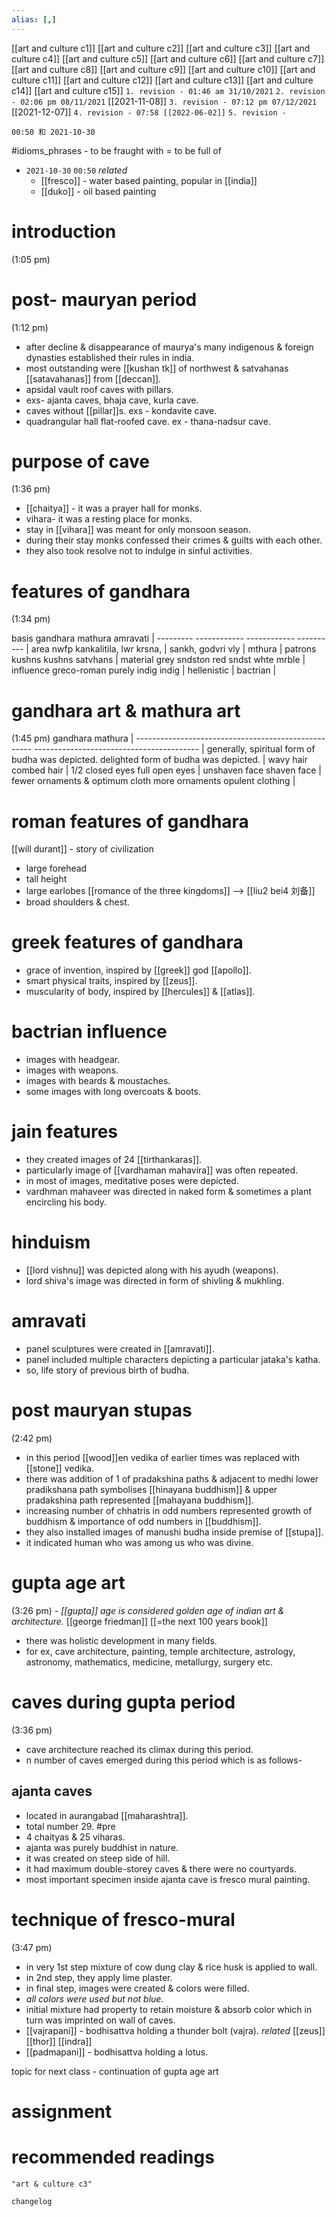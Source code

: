 ```yaml
---
alias: [,]
---
```

[[art and culture c1]] [[art and culture c2]] [[art and culture c3]] [[art and culture c4]] [[art and culture c5]] [[art and culture c6]] [[art and culture c7]]
[[art and culture c8]] [[art and culture c9]] [[art and culture c10]] [[art and culture c11]] [[art and culture c12]] [[art and culture c13]] [[art and culture c14]]
[[art and culture c15]]
`1. revision - 01:46 am 31/10/2021`
`2. revision - 02:06 pm 08/11/2021` [[2021-11-08]]
`3. revision - 07:12 pm 07/12/2021` [[2021-12-07]]
`4. revision - 07:58 [[2022-06-02]]`
`5. revision - `

`00:50 和 2021-10-30`

#idioms_phrases - to be fraught with = to be full of

- `2021-10-30` `00:50` _related_  
	- [[fresco]] - water based painting, popular in [[india]]
	- [[duko]] - oil based painting

# introduction
(1:05 pm)

# post- mauryan period
(1:12 pm)
- after decline & disappearance of maurya's many indigenous & foreign dynasties established their rules in india.
- most outstanding were [[kushan tk]] of northwest & satvahanas [[satavahanas]] from [[deccan]].
- apsidal vault roof caves with pillars.
- exs- ajanta caves, bhaja cave, kurla cave.
- caves without [[pillar]]s. exs - kondavite cave.
- quadrangular hall flat-roofed cave. ex - thana-nadsur cave.

# purpose of cave
(1:36 pm)
- [[chaitya]] - it was a prayer hall for monks.
- vihara- it was a resting place for monks.
- stay in [[vihara]] was meant for only monsoon season.
- during their stay monks confessed their crimes & guilts with each other.
- they also took resolve not to indulge in sinful activities.

# features of gandhara
(1:34 pm)

basis   gandhara   mathura   amravati  |
--------- ------------ ------------ ---------- |
area   nwfp     kankalitila, lwr krsna, |
            sankh,    godvri vly |
            mthura         |
patrons  kushns    kushns    satvhans  |
material grey sndston red sndst  whte mrble |
influence greco-roman purely indig indig   |
     hellenistic             |
     bactrian               |

# gandhara art & mathura art
(1:45 pm)
gandhara                       mathura                  |
---------------------------------------------------- ----------------------------------------- |
generally, spiritual form of budha was depicted. delighted form of budha was depicted. |
wavy hair                      combed hair                |
1/2 closed eyes                   full open eyes              |
unshaven face                    shaven face                |
fewer ornaments & optimum cloth          more ornaments opulent clothing      |
# roman features of gandhara
[[will durant]] - story of civilization
- large forehead
- tall height
- large earlobes [[romance of the three kingdoms]] --> [[liu2 bei4 刘备]]
- broad shoulders & chest.

# greek features of gandhara
- grace of invention, inspired by [[greek]] god [[apollo]].
- smart physical traits, inspired by [[zeus]].
- muscularity of body, inspired by [[hercules]] & [[atlas]].

# bactrian influence
- images with headgear.
- images with weapons.
- images with beards & moustaches.
- some images with long overcoats & boots.

# jain features
- they created images of 24 [[tirthankaras]].
- particularly image of [[vardhaman mahavira]] was often repeated. 
- in most of images, meditative poses were depicted.
- vardhman mahaveer was directed in naked form & sometimes a plant encircling his body.

# hinduism
- [[lord vishnu]] was depicted along with his ayudh (weapons).
- lord shiva's image was directed in form of shivling & mukhling.

# amravati
- panel sculptures were created in [[amravati]].
- panel included multiple characters depicting a particular jataka's katha.
- so, life story of previous birth of budha. 

# post mauryan stupas
(2:42 pm)
- in this period [[wood]]en vedika of earlier times was replaced with [[stone]] vedika.
- there was addition of 1 of pradakshina paths & adjacent to medhi lower pradikshana path symbolises [[hinayana buddhism]] & upper pradakshina path represented [[mahayana buddhism]].
- increasing number of chhatris in odd numbers represented growth of buddhism & importance of odd numbers in [[buddhism]].
- they also installed images of manushi budha inside premise of [[stupa]].
- it indicated human who was among us who was divine.

# gupta age art
(3:26 pm)
_- [[gupta]] age is considered golden age of indian art & architecture._ [[george friedman]] [[=the next 100 years book]]
- there was holistic development in many fields.
- for ex, cave architecture, painting, temple architecture, astrology, astronomy, mathematics, medicine, metallurgy, surgery etc.

# caves during gupta period
(3:36 pm)
- cave architecture reached its climax during this period.
- n number of caves emerged during this period which is as follows-

## ajanta caves
- located in aurangabad [[maharashtra]].
- total number 29. #pre 
- 4 chaityas & 25 viharas.
- ajanta was purely buddhist in nature.
- it was created on steep side of hill.
- it had maximum double-storey caves & there were no courtyards.
- most important specimen inside ajanta cave is fresco mural painting.

# technique of fresco-mural
(3:47 pm)

- in very 1st step mixture of cow dung clay & rice husk is applied to wall.
- in 2nd step, they apply lime plaster.
- in final step, images were created & colors were filled.
- _all colors were used but not blue._
- initial mixture had property to retain moisture & absorb color which in turn was imprinted on wall of caves.
- [[vajrapani]] - bodhisattva holding a thunder bolt (vajra). _related_ [[zeus]] [[thor]] [[indra]] 
- [[padmapani]] - bodhisattva holding a lotus.

topic for next class - continuation of gupta age art

# assignment

# recommended readings
```query
"art & culture c3"
```

```plain
changelog

```
